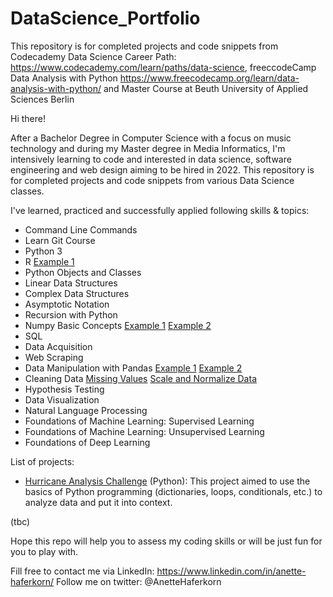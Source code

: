 # DataScience_Portfolio
This repository is for completed projects and code snippets from Codecademy Data Science Career Path: https://www.codecademy.com/learn/paths/data-science, freeccodeCamp Data Analysis with Python https://www.freecodecamp.org/learn/data-analysis-with-python/ and Master Course at Beuth University of Applied Sciences Berlin 

Hi there!

After a Bachelor Degree in Computer Science with a focus on music technology and during my Master degree in Media Informatics, I'm intensively learning to code and interested in data science, software engineering and web design aiming to be hired in 2022.
This repository is for completed projects and code snippets from various Data Science classes. 

I've learned, practiced and successfully applied following skills & topics:

- Command Line Commands
- Learn Git Course
- Python 3
- R [Example 1](https://github.com/Haferkorn/DataScience_Portfolio/blob/main/R/numberGuesser.r)
- Python Objects and Classes
- Linear Data Structures
- Complex Data Structures
- Asymptotic Notation
- Recursion with Python
- Numpy Basic Concepts [Example 1](https://github.com/Haferkorn/DataScience_Portfolio/blob/main/Numpy.ipynb) [Example 2](https://github.com/Haferkorn/DataScience_Portfolio/blob/main/Numpy/Mean_Variance_Standard_Deviation_Calculator.ipynb)
- SQL
- Data Acquisition
- Web Scraping
- Data Manipulation with Pandas [Example 1](https://github.com/Haferkorn/DataScience_Portfolio/tree/main/Pandas/Country_Analysis) [Example 2](https://github.com/Haferkorn/DataScience_Portfolio/tree/main/Pandas/Country_Analysis)
- Cleaning Data [Missing Values](https://github.com/Haferkorn/DataScience_Portfolio/blob/main/CleaningData/cleaning-data-day-one.ipynb) [Scale and Normalize Data](https://github.com/Haferkorn/DataScience_Portfolio/blob/main/CleaningData/data-cleaning-challenge-scale-and-normalize-data.ipynb)
- Hypothesis Testing
- Data Visualization
- Natural Language Processing
- Foundations of Machine Learning: Supervised Learning
- Foundations of Machine Learning: Unsupervised Learning
- Foundations of Deep Learning

List of projects:

- [Hurricane Analysis Challenge](https://github.com/Haferkorn/DataScience_Portfolio/blob/main/projects/hurricaneAnalysis.py) (Python): This project aimed to use the basics of Python programming (dictionaries, loops, conditionals, etc.) to analyze data and put it into context. 

(tbc)


Hope this repo will help you to assess my coding skills or will be just fun for you to play with.

Fill free to contact me via LinkedIn: https://www.linkedin.com/in/anette-haferkorn/
Follow me on twitter: @AnetteHaferkorn
